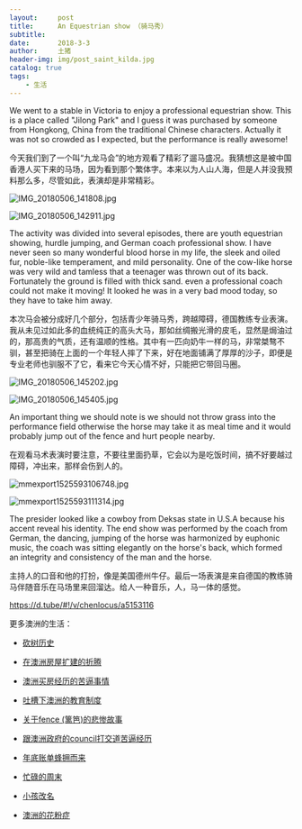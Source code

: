 ```yaml
---
layout:     post
title:      An Equestrian show （骑马秀）
subtitle:   
date:       2018-3-3
author:     土猪
header-img: img/post_saint_kilda.jpg
catalog: true
tags:
    - 生活
---
```


We went to a stable in Victoria to enjoy a professional equestrian show.  This is a place called "Jilong Park"  and I guess it was purchased by someone from Hongkong, China from the traditional Chinese characters.  Actually it was not so crowded as I expected, but the performance is really awesome!  



今天我们到了一个叫“九龙马会”的地方观看了精彩了遛马盛况。我猜想这是被中国香港人买下来的马场，因为看到那个繁体字。本来以为人山人海，但是人并没我预料那么多，尽管如此，表演却是非常精彩。

![IMG_20180506_141808.jpg](https://steemitimages.com/DQmPYNMc2TgGaurzaFotvugo88TtriX1p9pDqs9rE7Uxw6n/IMG_20180506_141808.jpg)

![IMG_20180506_142911.jpg](https://steemitimages.com/DQmXm6rg1BxYWoSyDEp6P4XQH8pMxUfhs36aL7BWVyabSTR/IMG_20180506_142911.jpg)



The activity was divided into several episodes, there are youth equestrian showing,  hurdle jumping, and German coach professional show.  I have never seen so many wonderful blood horse in my life,  the sleek and oiled fur, noble-like temperament,  and mild personality. One of the cow-like horse was very wild and tamless that a teenager was thrown out of its back. Fortunately the ground is filled with thick sand. even a professional coach could not make it moving! It looked he was in a very bad mood today, so they have to take him away.  



本次马会被分成好几个部分，包括青少年骑马秀，跨越障碍，德国教练专业表演。我从未见过如此多的血统纯正的高头大马，那如丝绸搬光滑的皮毛，显然是焗油过的，那高贵的气质，还有温顺的性格。其中有一匹向奶牛一样的马，非常桀骜不驯，甚至把骑在上面的一个年轻人摔了下来，好在地面铺满了厚厚的沙子，即便是专业老师也驯服不了它，看来它今天心情不好，只能把它带回马圈。

![IMG_20180506_145202.jpg](https://steemitimages.com/DQmT5Z4nd3PUMhLWtYEgTYi47mTxL7miFNgfACD3yArALQW/IMG_20180506_145202.jpg)

![IMG_20180506_145405.jpg](https://steemitimages.com/DQmToT9PagzBy2Ff3QiB5pEhAvTfXLBgwY9HRcq7qzEi3Yh/IMG_20180506_145405.jpg)



An important thing we should note is we should not throw grass into the performance field otherwise the horse may take it as meal time and it would probably jump out of the fence and hurt people nearby.  



在观看马术表演时要注意，不要往里面扔草，它会以为是吃饭时间，搞不好要越过障碍，冲出来，那样会伤到人的。

![mmexport1525593106748.jpg](https://steemitimages.com/DQmXSQNxgpCHWk4zmAYDRg2S9zXYcYgLUfiwrmSMQTKwerh/mmexport1525593106748.jpg)

![mmexport1525593111314.jpg](https://steemitimages.com/DQmSBj6Ms7weF22CuR3jDtqDQL3qh65pBbmaZ78d2Y1yWqM/mmexport1525593111314.jpg)

The presider looked like a cowboy from Deksas state in U.S.A because his accent reveal his identity. The end show was performed by the coach from German, the dancing, jumping of the horse was harmonized by euphonic music, the coach was sitting elegantly on the horse's back, which formed an integrity and consistency of the man and the horse.



主持人的口音和他的打扮，像是美国德州牛仔。最后一场表演是来自德国的教练骑马伴随音乐在马场里来回溜达。给人一种音乐，人，马一体的感觉。

https://d.tube/#!/v/chenlocus/a5153116



更多澳洲的生活：

- [砍树历史](http://livinginau.life/2019/12/29/%E7%A0%8D%E6%A0%91%E5%8E%86%E5%8F%B2/)

- [在澳洲房屋扩建的折腾](http://livinginau.life/2019/12/19/%E5%9C%A8%E6%BE%B3%E6%B4%B2%E6%88%BF%E5%B1%8B%E6%89%A9%E5%BB%BA%E7%9A%84%E6%8A%98%E8%85%BE/)

- 
  [澳洲买房经历的苦逼事情](http://livinginau.life/2019/12/18/%E6%BE%B3%E6%B4%B2%E4%B9%B0%E6%88%BF%E7%BB%8F%E5%8E%86%E7%9A%84%E8%8B%A6%E9%80%BC%E4%BA%8B%E6%83%85/)

- 
  [吐槽下澳洲的教育制度](http://livinginau.life/2019/12/13/%E5%90%90%E6%A7%BD%E6%BE%B3%E6%B4%B2%E6%95%99%E8%82%B2%E5%88%B6%E5%BA%A6/)

- [关于fence (篱笆)的悲惨故事](http://livinginau.life/2019/12/01/%E5%85%B3%E4%BA%8Efence%E7%9A%84%E6%82%B2%E6%83%A8%E6%95%85%E4%BA%8B/)

- [跟澳洲政府的council打交道苦逼经历](http://livinginau.life/2019/11/29/%E8%B7%9F%E6%BE%B3%E6%B4%B2%E6%94%BF%E5%BA%9C%E7%9A%84council%E6%89%93%E4%BA%A4%E9%81%93%E8%8B%A6%E9%80%BC%E7%BB%8F%E5%8E%86/)

- [年底账单蜂拥而来](http://livinginau.life/2019/11/29/%E8%B4%A6%E5%8D%95%E8%9C%82%E6%8B%A5%E8%80%8C%E6%9D%A5/)

- [忙碌的周末](http://livinginau.life/2019/11/12/%E5%BF%99%E7%A2%8C%E7%9A%84%E5%91%A8%E6%9C%AB/)

- [小孩改名](http://livinginau.life/2019/11/10/%E5%B0%8F%E5%AD%A9%E6%94%B9%E5%90%8D/)

- [澳洲的花粉症](http://livinginau.life/2018/08/10/%E6%BE%B3%E6%B4%B2%E7%9A%84%E8%8A%B1%E7%B2%89%E7%97%87/)